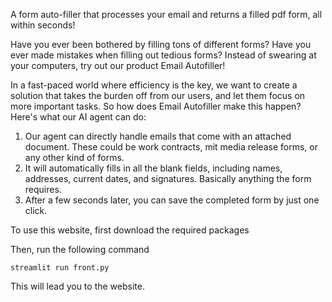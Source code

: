 A form auto-filler that processes your email and returns a filled pdf form, all within seconds!

Have you ever been bothered by filling tons of different forms? Have you ever made mistakes when filling out tedious forms? 
Instead of swearing at your computers, try out our product Email Autofiller!

In a fast-paced world where efficiency is the key, we want to create a solution that takes the burden off from our users, and let them focus on more important tasks. So how does Email Autofiller make this happen? Here's what our AI agent can do:

1. Our agent can directly handle emails that come with an attached document. These could be work contracts, mit media release forms, or any other kind of forms.
2. It will automatically fills in all the blank fields, including names, addresses, current dates, and signatures. Basically anything the form requires. 
3. After a few seconds later, you can save the completed form by just one click.

To use this website, first download the required packages

Then, run the following command

`streamlit run front.py
`

This will lead you to the website.

